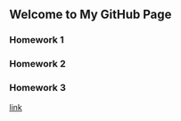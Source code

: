 ## Welcome to My GitHub Page


### Homework 1
### Homework 2
### Homework 3


[link](https://moodle.boun.edu.tr/login/)
